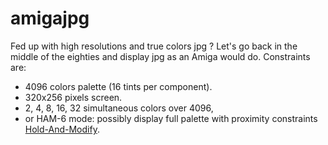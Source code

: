 # amigajpg
Fed up with high resolutions and true colors jpg ?
Let's go back in the middle of the eighties and display jpg as an Amiga would do.
Constraints are:
* 4096 colors palette (16 tints per component).
* 320x256 pixels screen.
* 2, 4, 8, 16, 32 simultaneous colors over 4096,
* or HAM-6 mode: possibly display full palette with proximity constraints [Hold-And-Modify](https://en.wikipedia.org/wiki/Hold-And-Modify).
